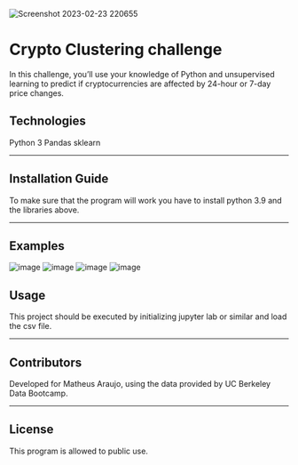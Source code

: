 ![Screenshot 2023-02-23 220655](https://user-images.githubusercontent.com/75823252/221104851-893dafbb-362c-4cca-89bb-cdfb9937f1f0.png)

# Crypto Clustering challenge

In this challenge, you’ll use your knowledge of Python and unsupervised learning to predict if cryptocurrencies are affected by 24-hour or 7-day price changes.

## Technologies

Python 3
Pandas
sklearn

---

## Installation Guide

To make sure that the program will work you have to install python 3.9 and the libraries above.
 

---

## Examples
![image](https://github.com/matheus-g-a/CryptoClustering/assets/75823252/3a9a9d9d-ec01-40e6-bea7-24bcdc06396d)
![image](https://github.com/matheus-g-a/CryptoClustering/assets/75823252/12e83687-fd91-4b8f-9149-408b10491659)
![image](https://github.com/matheus-g-a/CryptoClustering/assets/75823252/b5ed1e7b-b29c-42ac-ae9b-8a2e77ad017c)
![image](https://github.com/matheus-g-a/CryptoClustering/assets/75823252/ad3e2cfe-549b-41bd-aa91-7dc39f82d666)






## Usage

This project should be executed by initializing jupyter lab  or similar and load the csv file.


---

## Contributors

Developed for Matheus Araujo, using the data provided by UC Berkeley Data Bootcamp.

---

## License

This program is allowed to public use.
